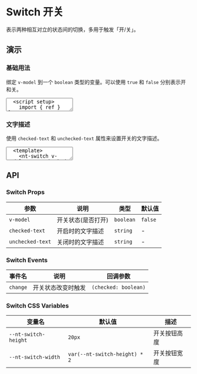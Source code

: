 # Switch 开关

表示两种相互对立的状态间的切换，多用于触发「开/关」。

## 演示

<script setup>
  import { ref } from 'vue'
  import { Switch } from '../../src'

  const open = ref(true);
</script>

### 基础用法

绑定 `v-model` 到一个 `boolean` 类型的变量。可以使用 `true` 和 `false` 分别表示开和关。

<ClientOnly>
  <CodePreview>
  <textarea lang="vue">
  <script setup>
    import { ref } from 'vue';
    const open = ref(true);
  </script>
  <template>
    <nt-switch v-model="open"></nt-switch>
  </template>
  </textarea>
  <template #preview>
    <Switch v-model="open"></Switch>
  </template>
  </CodePreview>
</ClientOnly>

### 文字描述

使用 `checked-text` 和 `unchecked-text` 属性来设置开关的文字描述。

<ClientOnly>
  <CodePreview>
  <textarea lang="vue">
  <template>
    <nt-switch v-model="open" checked-text="Y" unchecked-text="N"></nt-switch>
  </template>
  </textarea>
  <template #preview>
    <Switch v-model="open" checked-text="Y" unchecked-text="N"></Switch>
  </template>
  </CodePreview>
</ClientOnly>

## API

### Switch Props

| 参数             | 说明               | 类型      | 默认值  |
| ---------------- | ------------------ | --------- | ------- |
| `v-model`        | 开关状态(是否打开) | `boolean` | `false` |
| `checked-text`   | 开启时的文字描述   | `string`  | -       |
| `unchecked-text` | 关闭时的文字描述   | `string`  | -       |

### Switch Events

| 事件名   | 说明               | 回调参数             |
| -------- | ------------------ | -------------------- |
| `change` | 开关状态改变时触发 | `(checked: boolean)` |

### Switch CSS Variables

| 变量名               | 默认值                        | 描述         |
| -------------------- | ----------------------------- | ------------ |
| `--nt-switch-height` | `20px`                        | 开关按钮高度 |
| `--nt-switch-width`  | `var(--nt-switch-height) * 2` | 开关按钮宽度 |
